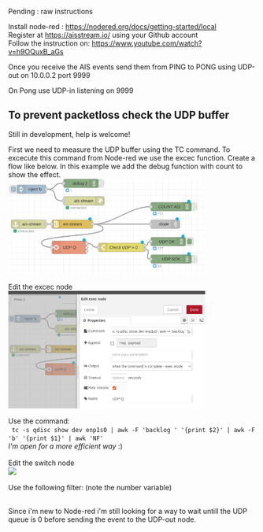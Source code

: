 Pending : raw instructions

Install node-red : https://nodered.org/docs/getting-started/local <br>
Register at https://aisstream.io/ using your Github account <br>
Follow the instruction on: https://www.youtube.com/watch?v=h9OQuxB_aGs <br>

Once you receive the AIS events send them from PING to PONG using UDP-out on 10.0.0.2 port 9999

On Pong use UDP-in listening on 9999

## To prevent packetloss check the UDP buffer
Still in development, help is welcome!

First we need to measure the UDP buffer using the TC command. To excecute this command from Node-red we use the excec function. Create a flow like below. In this example we add the debug function with count to show the effect.
<img width="400" src="/img/node-red_flow_1.png"><br>

Edit the excec node<br>
<img width="400" src="/img/node-red_flow_2.png"><br>

Use the command: <br>
``` tc -s qdisc show dev enp1s0 | awk -F 'backlog ' '{print $2}' | awk -F 'b' '{print $1}' | awk 'NF'``` 
<br><i> I'm open for a more efficient way </i>:) <br><br>
Edit the switch node<br>
<img width="400" src="/img/node-red_flow_3.png"><br>

Use the following filter: (note the number variable)<br><br>

Since i'm new to Node-red i'm still looking for a way to wait untill the UDP queue is 0 before sending the event to the UDP-out node. 

